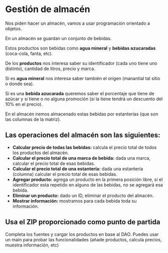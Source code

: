 # Gestión de almacén
Nos piden hacer un almacén, vamos a usar programación orientado a objetos.

En un almacén se guardan un conjunto de  bebidas.

Estos productos son bebidas como **agua mineral** y **bebidas azucaradas** (coca-cola, fanta, etc). 

De los **productos** nos interesa saber su identificador (cada uno tiene uno distinto), cantidad de litros, precio y marca.

Si es **agua mineral** nos interesa saber también el origen (manantial tal sitio o donde sea).

Si es una **bebida azucarada** queremos saber el porcentaje que tiene de azúcar y si tiene o no alguna promoción (si la tiene tendrá un descuento del 10% en el precio).

En el almacén iremos almacenado estas bebidas por estanterías (que son las columnas de la matriz).

## Las operaciones del almacén son las siguientes:

- **Calcular precio de todas las bebidas:** calcula el precio total de todos los productos del almacén.
- **Calcular el precio total de una marca de bebida:** dada una marca, calcular el precio total de esas bebidas.
- **Calcular el precio total de una estantería:** dada una estantería (columna) calcular el precio total de esas bebidas.
- **Agregar producto:** agrega un producto en la primera posición libre, si el identificador esta repetido en alguno de las bebidas, no se agregará esa bebida.
- **Eliminar un producto:** dado un ID, eliminar el producto del almacén.
- **Mostrar información:** mostramos para cada bebida toda su información.

## Usa el ZIP proporcionado como punto de partida
Completa los fuentes y cargar los productos en base al DAO.
Puedes usar un main para probar las funcionalidades (añade productos, calcula precios, muestra información, etc)
